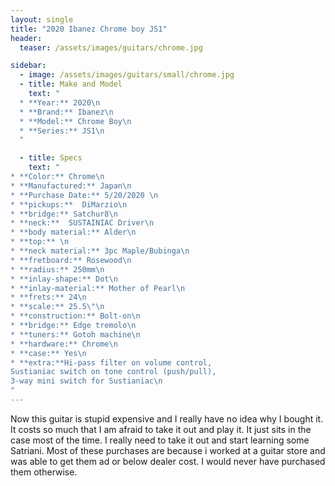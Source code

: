```yaml
---
layout: single
title: "2020 Ibanez Chrome boy JS1"
header:
  teaser: /assets/images/guitars/chrome.jpg

sidebar:
  - image: /assets/images/guitars/small/chrome.jpg
  - title: Make and Model
    text: "
  * **Year:** 2020\n
  * **Brand:** Ibanez\n
  * **Model:** Chrome Boy\n
  * **Series:** JS1\n
  "

  - title: Specs
    text: "
* **Color:** Chrome\n
* **Manufactured:** Japan\n
* **Purchase Date:** 5/20/2020 \n
* **pickups:**  DiMarzio\n
* **bridge:** Satchur8\n
* **neck:**  SUSTAINIAC Driver\n
* **body material:** Alder\n
* **top:** \n
* **neck material:** 3pc Maple/Bubinga\n
* **fretboard:** Rosewood\n
* **radius:** 250mm\n
* **inlay-shape:** Dot\n
* **inlay-material:** Mother of Pearl\n
* **frets:** 24\n
* **scale:** 25.5\"\n
* **construction:** Bolt-on\n
* **bridge:** Edge tremolo\n
* **tuners:** Gotoh machine\n
* **hardware:** Chrome\n
* **case:** Yes\n
* **extra:**Hi-pass filter on volume control, 
Sustianiac switch on tone control (push/pull), 
3-way mini switch for Sustianiac\n
"
---
```


Now this guitar is stupid expensive and I really have no idea why I bought it. It costs so much that I am afraid to take it out and play it. It just sits in the case most of the time. I really need to take it out and start learning some Satriani. Most of these purchases are because i worked at a guitar store and was able to get them ad or below dealer cost. I would never have purchased them otherwise.

